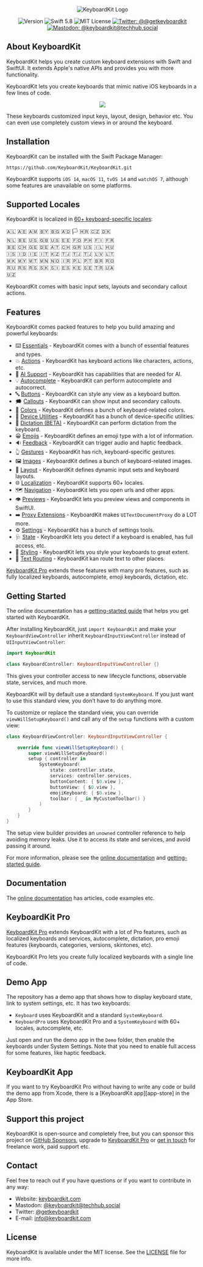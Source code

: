 <p align="center">
    <img src ="Resources/Logo_GitHub.png" alt="KeyboardKit Logo" title="KeyboardKit" />
</p>

<p align="center">
    <img src="https://img.shields.io/github/v/release/KeyboardKit/KeyboardKit?color=%2300550&sort=semver" alt="Version" />
    <img src="https://img.shields.io/badge/swift-5.8-orange.svg" alt="Swift 5.8" />
    <img src="https://img.shields.io/github/license/KeyboardKit/KeyboardKit" alt="MIT License" />
    <a href="https://twitter.com/getkeyboardkit"><img src="https://img.shields.io/twitter/url?label=Twitter&style=social&url=https%3A%2F%2Ftwitter.com%2Fgetkeyboardkit" alt="Twitter: @@getkeyboardkit" title="Twitter: @getkeyboardkit" /></a>
    <a href="https://techhub.social/@keyboardkit"><img src="https://img.shields.io/mastodon/follow/109340839247880048?domain=https%3A%2F%2Ftechhub.social&style=social" alt="Mastodon: @keyboardkit@techhub.social" title="Mastodon: @keyboardkit@mastodon.social" /></a>
</p>



## About KeyboardKit

KeyboardKit helps you create custom keyboard extensions with Swift and SwiftUI. It extends Apple's native APIs and provides you with more functionality.

KeyboardKit lets you create keyboards that mimic native iOS keyboards in a few lines of code. 

<p align="center">
    <img src ="Resources/Demo.gif" />
</p>

These keyboards customized input keys, layout, design, behavior etc. You can even use completely custom views in or around the keyboard.



## Installation

KeyboardKit can be installed with the Swift Package Manager:

```
https://github.com/KeyboardKit/KeyboardKit.git
```

KeyboardKit supports `iOS 14`, `macOS 11`, `tvOS 14` and `watchOS 7`, although some features are unavailable on some platforms.



## Supported Locales

KeyboardKit is localized in [60+ keyboard-specific locales][Localization]:

🇦🇱 🇦🇪 🇦🇲 🇧🇾 🇧🇬 🇦🇩 🏳️ 🇭🇷 🇨🇿 🇩🇰 <br />
🇳🇱 🇧🇪 🇺🇸 🇬🇧 🇺🇸 🇪🇪 🇫🇴 🇵🇭 🇫🇮 🇫🇷 <br />
🇧🇪 🇨🇭 🇬🇪 🇩🇪 🇦🇹 🇨🇭 🇬🇷 🇺🇸 🇮🇱 🇭🇺 <br />
🇮🇸 🇮🇩 🇮🇪 🇮🇹 🇰🇿 🇹🇯 🇹🇯 🇹🇯 🇱🇻 🇱🇹 <br />
🇲🇰 🇲🇾 🇲🇹 🇲🇳 🇳🇴 🇮🇷 🇵🇱 🇵🇹 🇧🇷 🇷🇴 <br />
🇷🇺 🇷🇸 🇷🇸 🇸🇰 🇸🇮 🇪🇸 🇰🇪 🇸🇪 🇹🇷 🇺🇦 <br />
🇺🇿 <br />

KeyboardKit comes with basic input sets, layouts and secondary callout actions.



## Features

KeyboardKit comes packed features to help you build amazing and powerful keyboards:

* ⌨️ [Essentials][Essentials] - KeyboardKit comes with a bunch of essential features and types.
* 💥 [Actions][Actions] - KeyboardKit has keyboard actions like characters, actions, etc.
* 🤖 [AI Support][AI] - KeyboardKit has capabilities that are needed for AI.
* 💡 [Autocomplete][Autocomplete] - KeyboardKit can perform autocomplete and autocorrect.
* 🔤 [Buttons][Buttons] - KeyboardKit can style any view as a keyboard button.
* 🗯 [Callouts][Callouts] - KeyboardKit can show input and secondary callouts.
* 🌈 [Colors][Colors] - KeyboardKit defines a bunch of keyboard-related colors.
* 📱 [Device Utilities][Device-Utilities] - KeyboardKit has a bunch of device-specific utilities.
* 🎤 [Dictation (BETA)][Dictation] - KeyboardKit can perform dictation from the keyboard.
* 😀 [Emojis][Emojis] - KeyboardKit defines an emoji type with a lot of information.
* 🔉 [Feedback][Feedback] - KeyboardKit can trigger audio and haptic feedback.
* 👆 [Gestures][Gestures] - KeyboardKit has rich, keyboard-specific gestures.
* 🖼️ [Images][Images] - KeyboardKit defines a bunch of keyboard-related images.
* 🔣 [Layout][Layout] - KeyboardKit defines dynamic input sets and keyboard layouts.
* 🌐 [Localization][Localization] - KeyboardKit supports 60+ locales.
* 🗺️ [Navigation][Navigation] - KeyboardKit lets you open urls and other apps.
* 👁 [Previews][Previews] - KeyboardKit lets you preview views and components in SwiftUI.
* ➡️ [Proxy Extensions][Proxy] - KeyboardKit makes `UITextDocumentProxy` do a LOT more.
* ⚙️ [Settings][Settings] - KeyboardKit has a bunch of settings tools.
* 🩺 [State][State] - KeyboardKit lets you detect if a keyboard is enabled, has full access, etc.
* 🎨 [Styling][Styling] - KeyboardKit lets you style your keyboards to great extent.
* 🚏 [Text Routing][Text-Routing] - KeyboardKit kan route text to other places.

[KeyboardKit Pro][Pro] extends these features with many pro features, such as fully localized keyboards, autocomplete, emoji keyboards, dictation, etc.



## Getting Started

The online documentation has a [getting-started guide][Getting-Started] that helps you get started with KeyboardKit.

After installing KeyboardKit, just `import KeyboardKit` and make your `KeyboardViewController` inherit ``KeyboardInputViewController`` instead of `UIInputViewController`:

```swift
import KeyboardKit

class KeyboardController: KeyboardInputViewController {}
```

This gives your controller access to new lifecycle functions, observable state, services, and much more.

KeyboardKit will by default use a standard ``SystemKeyboard``. If you just want to use this standard view, you don’t have to do anything more.

To customize or replace the standard view, you can override `viewWillSetupKeyboard()` and call any of the `setup` functions with a custom view:

```swift
class KeyboardViewController: KeyboardInputViewController {

    override func viewWillSetupKeyboard() {
        super.viewWillSetupKeyboard()
        setup { controller in
            SystemKeyboard(
                state: controller.state,
                services: controller.services,
                buttonContent: { $0.view },
                buttonView: { $0.view },
                emojiKeyboard: { $0.view },
                toolbar: { _ in MyCustomToolbar() }
            )
        }
    }
}
```

The setup view builder provides an `unowned` controller reference to help avoiding memory leaks. Use it to access its state and services, and avoid passing it around.

For more information, please see the [online documentation][Documentation] and [getting-started guide][Getting-Started].



## Documentation

The [online documentation][Documentation] has articles, code examples etc.



## KeyboardKit Pro

[KeyboardKit Pro][Pro] extends KeyboardKit with a lot of Pro features, such as localized keyboards and services, autocomplete, dictation, pro emoji features (keyboards, categories, versions, skintones, etc). 

KeyboardKit Pro lets you create fully localized keyboards with a single line of code.



## Demo App

The repository has a demo app that shows how to display keyboard state, link to system settings, etc. It has two keyboards: 

* `Keyboard` uses KeyboardKit and a standard `SystemKeyboard`.
* `KeyboardPro` uses KeyboardKit Pro and a `SystemKeyboard` with 60+ locales, autocomplete, etc.

Just open and run the demo app in the `Demo` folder, then enable the keyboards under System Settings. Note that you need to enable full access for some features, like haptic feedback.



## KeyboardKit App

If you want to try KeyboardKit Pro without having to write any code or build the demo app from Xcode, there is a [KeyboardKit app][app-store] in the App Store.



## Support this project

KeyboardKit is open-source and completely free, but you can sponsor this project on [GitHub Sponsors][Sponsors], upgrade to [KeyboardKit Pro][Pro] or [get in touch][Email] for freelance work, paid support etc.



## Contact

Feel free to reach out if you have questions or if you want to contribute in any way:

* Website: [keyboardkit.com][Website]
* Mastodon: [@keyboardkit@techhub.social][Mastodon]
* Twitter: [@getkeyboardkit][Twitter]
* E-mail: [info@keyboardkit.com][Email]



## License

KeyboardKit is available under the MIT license. See the [LICENSE][License] file for more info.



[Email]: mailto:info@getkeyboardkit.com
[Website]: https://keyboardkit.com
[Twitter]: http://twitter.com/getkeyboardkit
[Mastodon]: https://techhub.social/@keyboardkit
[Sponsors]: https://github.com/sponsors/danielsaidi

[Pro]: https://github.com/KeyboardKit/KeyboardKitPro
[Gumroad]: https://kankoda.gumroad.com

[Documentation]: https://keyboardkit.github.io/KeyboardKit/documentation/keyboardkit/
[Getting-Started]: https://keyboardkit.github.io/KeyboardKit/documentation/keyboardkit/getting-started

[Essentials]: https://keyboardkit.github.io/KeyboardKit/documentation/keyboardkit/essentials

[Actions]: https://keyboardkit.github.io/KeyboardKit/documentation/keyboardkit/understanding-actions
[AI]: https://keyboardkit.github.io/KeyboardKit/documentation/keyboardkit/understanding-ai-support
[Autocomplete]: https://keyboardkit.github.io/KeyboardKit/documentation/keyboardkit/understanding-autocomplete
[Buttons]: https://keyboardkit.github.io/KeyboardKit/documentation/keyboardkit/understanding-buttons
[Callouts]: https://keyboardkit.github.io/KeyboardKit/documentation/keyboardkit/understanding-callouts
[Colors]: https://keyboardkit.github.io/KeyboardKit/documentation/keyboardkit/understanding-colors
[Device-Utilities]: https://keyboardkit.github.io/KeyboardKit/documentation/keyboardkit/understanding-device-utilities
[Dictation]: https://keyboardkit.github.io/KeyboardKit/documentation/keyboardkit/understanding-dictation
[Emojis]: https://keyboardkit.github.io/KeyboardKit/documentation/keyboardkit/understanding-emojis
[External]: https://keyboardkit.github.io/KeyboardKit/documentation/keyboardkit/understanding-external-keyboards
[Feedback]: https://keyboardkit.github.io/KeyboardKit/documentation/keyboardkit/understanding-feedback
[Gestures]: https://keyboardkit.github.io/KeyboardKit/documentation/keyboardkit/understanding-gestures
[Images]: https://keyboardkit.github.io/KeyboardKit/documentation/keyboardkit/understanding-images
[Layout]: https://keyboardkit.github.io/KeyboardKit/documentation/keyboardkit/understanding-layout
[Localization]: https://keyboardkit.github.io/KeyboardKit/documentation/keyboardkit/understanding-localization
[Navigation]: https://keyboardkit.github.io/KeyboardKit/documentation/keyboardkit/understanding-navigation
[Previews]: https://keyboardkit.github.io/KeyboardKit/documentation/keyboardkit/understanding-previews
[Proxy]: https://keyboardkit.github.io/KeyboardKit/documentation/keyboardkit/understanding-proxy-utilities
[Settings]: https://keyboardkit.github.io/KeyboardKit/documentation/keyboardkit/understanding-settings
[State]: https://keyboardkit.github.io/KeyboardKit/documentation/keyboardkit/understanding-state
[Styling]: https://keyboardkit.github.io/KeyboardKit/documentation/keyboardkit/understanding-styling
[Text-Routing]: https://keyboardkit.github.io/KeyboardKit/documentation/keyboardkit/understanding-text-routing

[License]: https://github.com/KeyboardKit/KeyboardKit/blob/master/LICENSE
